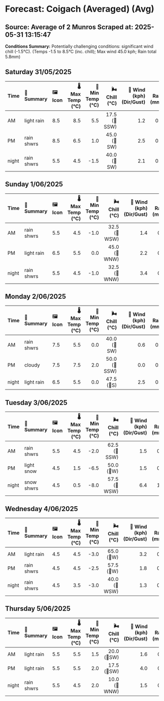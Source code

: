 # Forecast: Coigach (Averaged) (Avg)
**Source:** Average of 2 Munros
**Scraped at:** 2025-05-31 13:15:47
---

**Conditions Summary:** Potentially challenging conditions: significant wind chill (-1.5°C). (Temps -1.5 to 8.5°C (inc. chill); Max wind 45.0 kph; Rain total 5.8mm)

## Saturday 31/05/2025
| **Time** | **📝 Summary** | **🖼️ Icon** | **🌡️ Max Temp (°C)** | **🥶 Min Temp (°C)** | **🌬️ Chill (°C)** | **💨 Wind (kph) (Dir/Gust)** | **💧 Rain (mm)** | **❄️ Snow (cm)** | **☁️ Cloud Base (m)** | **🧊 Freezing Lvl (m)** |
|:------- |:------- |:----- |--------------: |-------------: |-----------: |---------------------: |---------: |----------: |---------------: |----------------: |
| AM      | light rain | 8.5 | 8.5 | 5.5 | 17.5<br>(🧭SSW) | 1.2 | 0.0 | 300 | 2075 |
| PM      | rain shwrs | 8.5 | 6.5 | 1.0 | 45.0<br>(🧭SW) | 2.5 | 0.0 | 250 | 1900 |
| night   | rain shwrs | 5.5 | 4.5 | -1.5 | 40.0<br>(🧭SW) | 2.1 | 0.0 | 1600 | 1350 |

## Sunday 1/06/2025
| **Time** | **📝 Summary** | **🖼️ Icon** | **🌡️ Max Temp (°C)** | **🥶 Min Temp (°C)** | **🌬️ Chill (°C)** | **💨 Wind (kph) (Dir/Gust)** | **💧 Rain (mm)** | **❄️ Snow (cm)** | **☁️ Cloud Base (m)** | **🧊 Freezing Lvl (m)** |
|:------- |:------- |:----- |--------------: |-------------: |-----------: |---------------------: |---------: |----------: |---------------: |----------------: |
| AM      | rain shwrs | 5.5 | 4.5 | -1.0 | 32.5<br>(🧭WSW) | 1.4 | 0.0 | 200 | 1300 |
| PM      | light rain | 6.5 | 5.5 | 0.0 | 45.0<br>(🧭WNW) | 2.2 | 0.0 | 550 | 1700 |
| night   | rain shwrs | 5.5 | 4.5 | -1.0 | 32.5<br>(🧭WNW) | 3.4 | 0.0 | 300 | 1300 |

## Monday 2/06/2025
| **Time** | **📝 Summary** | **🖼️ Icon** | **🌡️ Max Temp (°C)** | **🥶 Min Temp (°C)** | **🌬️ Chill (°C)** | **💨 Wind (kph) (Dir/Gust)** | **💧 Rain (mm)** | **❄️ Snow (cm)** | **☁️ Cloud Base (m)** | **🧊 Freezing Lvl (m)** |
|:------- |:------- |:----- |--------------: |-------------: |-----------: |---------------------: |---------: |----------: |---------------: |----------------: |
| AM      | rain shwrs | 7.5 | 5.5 | 0.0 | 40.0<br>(🧭SW) | 0.6 | 0.0 | 1450 | 1400 |
| PM      | cloudy | 7.5 | 7.5 | 2.0 | 50.0<br>(🧭SSW) | 0.0 | 0.0 | 850 | 1625 |
| night   | light rain | 6.5 | 5.5 | 0.0 | 47.5<br>(🧭S) | 2.5 | 0.0 | 350 | 1675 |

## Tuesday 3/06/2025
| **Time** | **📝 Summary** | **🖼️ Icon** | **🌡️ Max Temp (°C)** | **🥶 Min Temp (°C)** | **🌬️ Chill (°C)** | **💨 Wind (kph) (Dir/Gust)** | **💧 Rain (mm)** | **❄️ Snow (cm)** | **☁️ Cloud Base (m)** | **🧊 Freezing Lvl (m)** |
|:------- |:------- |:----- |--------------: |-------------: |-----------: |---------------------: |---------: |----------: |---------------: |----------------: |
| AM      | rain shwrs | 5.5 | 4.5 | -2.0 | 62.5<br>(🧭SSW) | 1.5 | 0.0 | 200 | 1300 |
| PM      | light snow | 4.5 | 1.5 | -6.5 | 50.0<br>(🧭W) | 1.5 | 0.5 | 300 | 1200 |
| night   | snow shwrs | 4.5 | 0.5 | -8.0 | 57.5<br>(🧭WSW) | 6.4 | 1.5 | 250 | 700 |

## Wednesday 4/06/2025
| **Time** | **📝 Summary** | **🖼️ Icon** | **🌡️ Max Temp (°C)** | **🥶 Min Temp (°C)** | **🌬️ Chill (°C)** | **💨 Wind (kph) (Dir/Gust)** | **💧 Rain (mm)** | **❄️ Snow (cm)** | **☁️ Cloud Base (m)** | **🧊 Freezing Lvl (m)** |
|:------- |:------- |:----- |--------------: |-------------: |-----------: |---------------------: |---------: |----------: |---------------: |----------------: |
| AM      | light rain | 4.5 | 4.5 | -3.0 | 65.0<br>(🧭W) | 3.2 | 0.0 | 100 | 1300 |
| PM      | rain shwrs | 4.5 | 4.5 | -2.5 | 57.5<br>(🧭W) | 1.8 | 0.0 | 100 | 1225 |
| night   | rain shwrs | 4.5 | 3.5 | -3.0 | 40.0<br>(🧭WSW) | 1.3 | 0.0 | 750 | 1150 |

## Thursday 5/06/2025
| **Time** | **📝 Summary** | **🖼️ Icon** | **🌡️ Max Temp (°C)** | **🥶 Min Temp (°C)** | **🌬️ Chill (°C)** | **💨 Wind (kph) (Dir/Gust)** | **💧 Rain (mm)** | **❄️ Snow (cm)** | **☁️ Cloud Base (m)** | **🧊 Freezing Lvl (m)** |
|:------- |:------- |:----- |--------------: |-------------: |-----------: |---------------------: |---------: |----------: |---------------: |----------------: |
| AM      | light rain | 5.5 | 5.5 | 1.5 | 20.0<br>(🧭SW) | 1.6 | 0.0 | 250 | 1400 |
| PM      | light rain | 5.5 | 5.5 | 2.0 | 17.5<br>(🧭SW) | 4.0 | 0.0 | 50 | 1550 |
| night   | rain shwrs | 5.5 | 4.5 | 2.0 | 10.0<br>(🧭WNW) | 1.5 | 0.0 | 100 | 1400 |